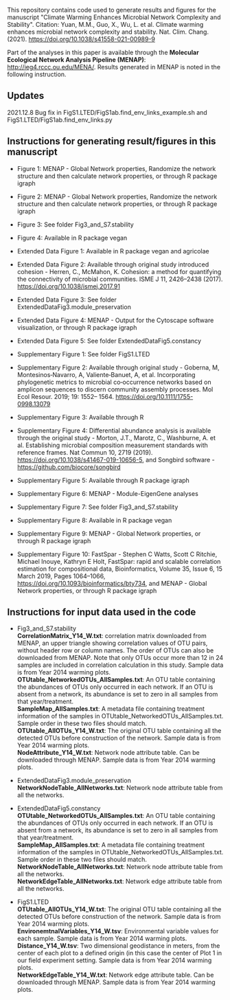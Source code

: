 This repository contains code used to generate results and figures for the manuscript "Climate Warming Enhances Microbial Network Complexity and Stability".
Citation: Yuan, M.M., Guo, X., Wu, L. et al. Climate warming enhances microbial network complexity and stability. Nat. Clim. Chang. (2021). https://doi.org/10.1038/s41558-021-00989-9

Part of the analyses in this paper is available through the <b>Molecular Ecological Network Analysis Pipeline (MENAP)</b>: http://ieg4.rccc.ou.edu/MENA/. Results generated in MENAP is noted in the following instruction.

## Updates

2021.12.8 Bug fix in FigS1.LTED/FigS1ab.find_env_links_example.sh and FigS1.LTED/FigS1ab.find_env_links.py  


## Instructions for generating result/figures in this manuscript

- Figure 1: MENAP - Global Network properties, Randomize the network structure and then calculate network properties, or through R package igraph
- Figure 2: MENAP - Global Network properties, Randomize the network structure and then calculate network properties, or through R package igraph
- Figure 3: See folder Fig3_and_S7.stability
- Figure 4: Available in R package vegan

- Extended Data Figure 1: Available in R package vegan and agricolae
- Extended Data Figure 2: Available through original study introduced cohesion - Herren, C., McMahon, K. Cohesion: a method for quantifying the connectivity of microbial communities. ISME J 11, 2426–2438 (2017). https://doi.org/10.1038/ismej.2017.91
- Extended Data Figure 3: See folder ExtendedDataFig3.module_preservation
- Extended Data Figure 4: MENAP - Output for the Cytoscape software visualization, or through R package igraph
- Extended Data Figure 5: See folder ExtendedDataFig5.constancy

- Supplementary Figure 1: See folder FigS1.LTED
- Supplementary Figure 2: Available through original study - Goberna, M, Montesinos‐Navarro, A, Valiente‐Banuet, A, et al. Incorporating phylogenetic metrics to microbial co‐occurrence networks based on amplicon sequences to discern community assembly processes. Mol Ecol Resour. 2019; 19: 1552– 1564. https://doi.org/10.1111/1755-0998.13079
- Supplementary Figure 3: Available through R
- Supplementary Figure 4: Differential abundance analysis is available through the original study - Morton, J.T., Marotz, C., Washburne, A. et al. Establishing microbial composition measurement standards with reference frames. Nat Commun 10, 2719 (2019). https://doi.org/10.1038/s41467-019-10656-5, and Songbird software - https://github.com/biocore/songbird
- Supplementary Figure 5: Available through R package igraph
- Supplementary Figure 6: MENAP - Module-EigenGene analyses
- Supplementary Figure 7: See folder Fig3_and_S7.stability
- Supplementary Figure 8: Available in R package vegan
- Supplementary Figure 9: MENAP - Global Network properties, or through R package igraph
- Supplementary Figure 10: FastSpar - Stephen C Watts, Scott C Ritchie, Michael Inouye, Kathryn E Holt, FastSpar: rapid and scalable correlation estimation for compositional data, Bioinformatics, Volume 35, Issue 6, 15 March 2019, Pages 1064–1066, https://doi.org/10.1093/bioinformatics/bty734, and MENAP - Global Network properties, or through R package igraph

## Instructions for input data used in the code

- Fig3_and_S7.stability  
<b>CorrelationMatrix_Y14_W.txt</b>: correlation matrix downloaded from MENAP, an upper triangle showing correlation values of OTU pairs, without header row or column names. The order of OTUs can also be downloaded from MENAP. Note that only OTUs occur more than 12 in 24 samples are included in correlation calculation in this study. Sample data is from Year 2014 warming plots.  
<b>OTUtable_NetworkedOTUs_AllSamples.txt</b>: An OTU table containing the abundances of OTUs only occurred in each network. If an OTU is absent from a network, its abundance is set to zero in all samples from that year/treatment.  
<b>SampleMap_AllSamples.txt</b>: A metadata file containing treatment information of the samples in OTUtable_NetworkedOTUs_AllSamples.txt. Sample order in these two files should match.  
<b>OTUtable_AllOTUs_Y14_W.txt</b>: The original OTU table containing all the detected OTUs before construction of the network. Sample data is from Year 2014 warming plots.  
<b>NodeAttribute_Y14_W.txt</b>: Network node attribute table. Can be downloaded through MENAP. Sample data is from Year 2014 warming plots.  

- ExtendedDataFig3.module_preservation  
<b>NetworkNodeTable_AllNetworks.txt</b>: Network node attribute table from all the networks.  

- ExtendedDataFig5.constancy  
<b>OTUtable_NetworkedOTUs_AllSamples.txt</b>: An OTU table containing the abundances of OTUs only occurred in each network. If an OTU is absent from a network, its abundance is set to zero in all samples from that year/treatment.  
<b>SampleMap_AllSamples.txt</b>: A metadata file containing treatment information of the samples in OTUtable_NetworkedOTUs_AllSamples.txt. Sample order in these two files should match.  
<b>NetworkNodeTable_AllNetworks.txt</b>: Network node attribute table from all the networks.  
<b>NetworkEdgeTable_AllNetworks.txt</b>: Network edge attribute table from all the networks.  

- FigS1.LTED  
<b>OTUtable_AllOTUs_Y14_W.txt</b>: The original OTU table containing all the detected OTUs before construction of the network. Sample data is from Year 2014 warming plots.  
<b>EnvironemtnalVariables_Y14_W.tsv</b>: Environmental variable values for each sample. Sample data is from Year 2014 warming plots.  
<b>Distance_Y14_W.tsv</b>: Two dimensional geodistance in meters, from the center of each plot to a defined origin (in this case the center of Plot 1 in our field experiment setting. Sample data is from Year 2014 warming plots.  
<b>NetworkEdgeTable_Y14_W.txt</b>: Network edge attribute table. Can be downloaded through MENAP. Sample data is from Year 2014 warming plots.  
